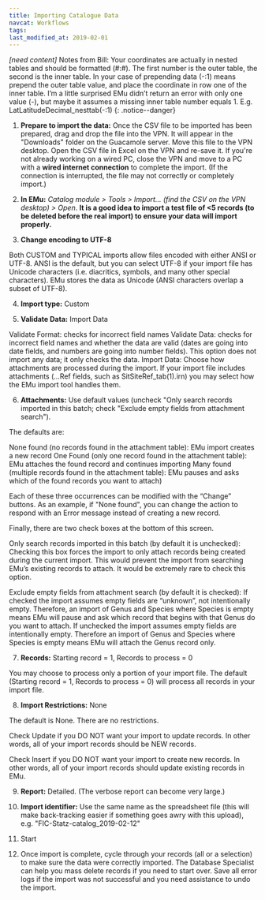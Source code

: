 ```yaml
---
title: Importing Catalogue Data
navcat: Workflows
tags:
last_modified_at: 2019-02-01
---
```


*[need content]* Notes from Bill: Your coordinates are actually in nested tables and should be formatted (#:#). The first number is the outer table, the second is the inner table. In your case of prepending data (-:1) means prepend the outer table value, and place the coordinate in row one of the inner table. I’m a little surprised EMu didn’t return an error with only one value (-), but maybe it assumes a missing inner table number equals 1. E.g. LatLatitudeDecimal_nesttab(-:1)
{: .notice--danger}

1. **Prepare to import the data:** Once the CSV file to be imported has been prepared, drag and drop the file into the VPN. It will appear in the "Downloads" folder on the Guacamole server. Move this file to the VPN desktop. Open the CSV file in Excel on the VPN and re-save it. If you're not already working on a wired PC, close the VPN and move to a PC with a **wired internet connection** to complete the import. (If the connection is interrupted, the file may not correctly or completely import.)

2. **In EMu:** *Catalog module > Tools > Import... (find the CSV on the VPN desktop) > Open*. **It is a good idea to import a test file of <5 records (to be deleted before the real import) to ensure your data will import properly.**

3. **Change encoding to UTF-8**

Both CUSTOM and TYPICAL imports allow files encoded with either ANSI or UTF-8.  ANSI is the default, but you can select UTF-8 if your import file has Unicode characters (i.e. diacritics, symbols, and many other special characters).   EMu stores the data as Unicode (ANSI characters overlap a subset of UTF-8).

4. **Import type:** Custom

5. **Validate Data:** Import Data

Validate Format: checks for incorrect field names
Validate Data:  checks for incorrect field names and whether the data are valid (dates are going into date fields, and numbers are going into number fields). This option does not import any data; it only checks the data.
Import Data: Choose how attachments are processed during the import. If your import file includes attachments (…Ref fields, such as SitSiteRef_tab(1).irn) you may select how the EMu import tool handles them.

6. **Attachments:** Use default values (uncheck "Only search records imported in this batch; check "Exclude empty fields from attachment search").

The defaults are:

None found (no records found in the attachment table): EMu import creates a new record
One Found (only one record found in the attachment table): EMu attaches the found record and continues importing
Many found (multiple records found in the attachment table): EMu pauses and asks which of the found records you want to attach)

Each of these three occurrences can be modified with the “Change” buttons.  As an example, if "None found", you can change the action to respond with an Error message instead of creating a new record.

Finally, there are two check boxes at the bottom of this screen.

Only search records imported in this batch (by default it is unchecked): Checking this box forces the import to only attach records being created during the current import.  This would prevent the import from searching EMu’s existing records to attach.  It would be extremely rare to check this option.

Exclude empty fields from attachment search (by default it is checked): If checked the import assumes empty fields are “unknown”, not intentionally empty.  Therefore, an import of Genus and Species where Species is empty means EMu will pause and ask which record that begins with that Genus do you want to attach. If unchecked the import assumes empty fields are intentionally empty.  Therefore an import of Genus and Species where Species is empty means EMu will attach the Genus record only.

7. **Records:** Starting record = 1, Records to process = 0

You may choose to process only a portion of your import file.  The default (Starting record = 1, Records to process = 0) will process all records in your import file.

8. **Import Restrictions:** None

The default is None. There are no restrictions.

Check Update if you DO NOT want your import to update records.  In other words, all of your import records should be NEW records.

Check Insert if you DO NOT want your import to create new records.  In other words, all of your import records should update existing records in EMu.

9. **Report:** Detailed. (The verbose report can become very large.)

10. **Import identifier:** Use the same name as the spreadsheet file (this will make back-tracking easier if something goes awry with this upload), e.g. "FIC-Statz-catalog_2019-02-12"

11. Start

12. Once import is complete, cycle through your records (all or a selection) to make sure the data were correctly imported. The Database Specialist can help you mass delete records if you need to start over. Save all error logs if the import was not successful and you need assistance to undo the import.
